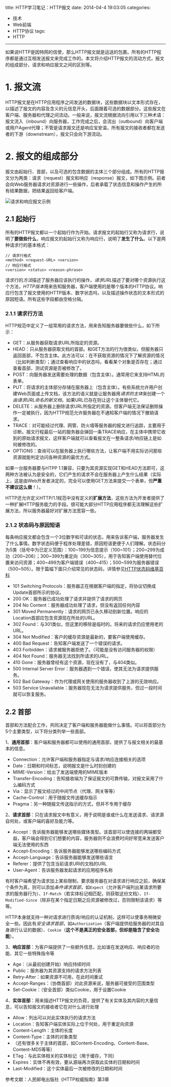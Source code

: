 title: HTTP学习笔记：HTTP报文
date: 2014-04-4 19:03:05
categories:
- 技术
- Web前端
- HTTP协议
tags:
- HTTP
---
如果说HTTP是因特网的信使，那么HTTP报文就是运送的包裹。所有的HTTP程序都是通过互相发送报文来完成工作的。本文将介绍HTTP报文的流动方式，报文的组成部分，请求和响应报文之间的区别等。

<!-- more -->

# 1. 报文流

HTTP报文是在HTTP应用程序之间发送的数据块，这些数据块以文本形式存在，以描述了报文的内容及含义的元信息开头，后面跟着可选的数据部分。这些报文在客户端、服务器和代理之间流动。一般来说，报文流根据流向引用以下三种术语：报文流入（inbound）向服务器，工作完成之后，会流出（outbound）向客户端或用户Agent代理；不管是请求报文还是响应宝安温，所有报文的接收者都在发送者的下游（downstream），报文只会向下游流动。

# 2. 报文的组成部分

报文由起始行、首部，以及可选的包含数据的主体三个部分组成。所有的HTTP报文分为两类：请求（request）报文和响应（response）报文，如下图示例。前者会向Web服务器请求对资源进行一些操作，后者承载了状态信息和操作产生的所有结果数据，把结果返回给客户端。

![请求和响应报文示例](http://raytaylorlin-blog.oss-cn-shenzhen.aliyuncs.com/image/HTTP/%E8%AF%B7%E6%B1%82%E5%92%8C%E5%93%8D%E5%BA%94%E6%8A%A5%E6%96%87%E7%A4%BA%E4%BE%8B.jpg)

## 2.1 起始行

所有的HTTP报文都以一个起始行作为开始。请求报文的起始行又称为请求行，说明了**要做些什么**，响应报文的起始行又称为响应行，说明了**发生了什么**。以下是两种请求行的基本格式：

    // 请求行格式
    <method> <request-URL> <version>
    // 响应行格式
    <version> <status> <reason-phrase>

请求行的*方法*描述了服务器应该执行的操作，*请求URL*描述了要对哪个资源执行这个方法，*HTTP版本*用来告知服务器，客户端使用的是哪个版本的HTTP协议。响应行包含了报文使用的HTTP版本、数字状态吗，以及描述操作状态的文本形式的原因短语。所有这些字段都由空格分隔。

### 2.1.1 请求行方法

HTTP规范中定义了一组常用的请求方法，用来告知服务器要做些什么，如下所示：

* GET：从服务器获取请求URL所指定的资源。
* HEAD：只从服务器获取文档的首部。和GET方法的行为很类似，但服务器只返回首部，不包含主体。此方法可以：在不获取资源的情况下了解资源的情况（比如判断类型）；通过查看响应中的状态吗，看看某个对象是否存在；通过查看首部，测试资源是否被修改了。
* POST：向服务器发送需要处理的数据（包含主体）。通常用它来支持HTML的表单。
* PUT：将请求的主体部分存储在服务器上（包含主体）。有些系统允许用户创建Web页面或上传文档，该方法的语义就是让服务器用*请求的主体*来创建一个*由请求URL命名的新文档*，如果URL已存在则让这个主体替代它。
* DELETE：从服务器上删除请求URL所指定的资源。但客户端无法保证删除操作一定被执行，因为HTTP规范允许服务器在不通知客户端的情况下撤销请求。
* TRACE：对可能经过代理、网管、防火墙等服务器的报文进行追踪，主要用于诊断。报文行程最后一站的服务器会弹回一条TRACE响应，在主体中携带它收到的原始请求报文，这样客户端就可以查看报文在一整条请求/响应链上是如何被修改的。
* OPTIONS：查询可以在服务器上执行哪些方法，让客户端不用实际访问那些资源就能判定访问各种资源的最优方式。

如果一台服务器要与HTPP 1.1兼容，只要为其资源实现GET和HEAD方法即可，这两种方法被认为是安全的，它们产生的请求不会在服务器上产生什么结果（实际上，这是由Web开发者决定的，完全可以使用GET方法来提交一个表单，但**严重不建议这么做**！）。

HTTP还允许定义HTTP/1.1规范中没有定义的**扩展方法**，这些方法为开发者提供了一种扩展HTTP服务能力的手段。很可能大部分HTTP应用程序都无法理解这些扩展方法，所以服务器最好对扩展方法宽容一些。

### 2.1.2 状态码与原因短语

每条响应报文都会包含一个3位数字和可读的状态，用来告诉客户端，服务器发生了什么事情。数字状态码便于程序处理差错，原因短语更便于人们理解。状态码分为5类（括号中为已定义范围）：100~199为信息提示（100~101）；200~299为成功（200~206）；300~399为重定向（300~305），用于告知客户端使用替代位置来访问资源；400~499为客户端错误（400~415）；500~599为服务器错误（500~505）。限于篇幅下面只介绍常见的状态码，详情参见[HTTP状态码维基百科](http://zh.wikipedia.org/wiki/HTTP%E7%8A%B6%E6%80%81%E7%A0%81)

* 101 Switching Protocols：服务器正在根据客户端的指定，将协议切换成Update首部所示的协议。
* 200 OK：服务器已成功处理了请求并提供了请求的网页
* 204 No Content：服务器成功处理了请求，但没有返回任何内容
* 301 Moved Permanently：请求的网页已永久移动到新位置。响应的Location首部应包含资源现在所处的URL。
* 302 Found：与301类似，但这里的移除是临时的。将来的请求仍应使用老的URL。
* 304 Not Modified：客户的缓存资源是最新的，要客户端使用缓存。
* 400 Bad Request：告知客户端发送了一个错误的请求。
* 403 Forbidden：请求被服务器拒绝了。（可能是没有访问服务器的权限）
* 404 Not Found：服务器无法找到所请求的URL。
* 410 Gone：服务器曾经有这个资源，现在没有了，与404类似。
* 500 Internal Server Error：服务器遇到一个错误，使其无法为请求提供服务。
* 502 Bad Gateway：作为代理或网关使用的服务器收到了上游的无效响应。
* 503 Service Unavailable：服务器现在无法为请求提供服务，但过一段时间就可以恢复服务。

## 2.2 首部

首部和方法配合工作，共同决定了客户端和服务器能做什么事情。可以将首部分为5个主要类型，以下将分类列举一些首部。

1、**通用首部**：客户端和服务器都可以使用的通用首部，提供了与报文相关的最基本的信息。
* Connection：允许客户端和服务器指定与请求/响应连接相关的选项
* Date：日期和时间标志，说明报文是什么时刻创建的
* MIME-Version：给出了发送端使用的MIME版本
* Transfer-Encoding：告知接收端为了保证报文的可靠传输，对报文采用了什么编码方式
* Via：显示了报文经过的中间节点（代理、网关等等）
* Cache-Control：用于随报文传送缓存指示
* Pragma：另一种随报文传送指示的方式，但并不专用于缓存

2、**请求首部**：只在请求报文中有意义，用于说明是谁或什么在发送请求、请求源自何处，或客户端的喜好及能力等。
* Accept：告诉服务器能够发送哪些媒体类型。该首部可以使连接的两端都受益，客户端会得到它们想要的内容，服务器则不会浪费时间好带宽来发送客户端无法使用的东西
* Accept-Encoding：告诉服务器能够发送哪些编码方式
* Accept-Language：告诉服务器能够发送哪些语言
* Referer：提供了包含当前请求URI的文档的URL
* User-Agent：告诉服务器发起请求的应用程序名称

有时客户端希望为请求加上某些限制，要求服务器在对请求进行响应之前，确保某个条件为真，则可以添加*条件请求首部*，如`Expect`（允许客户端列出某请求所要求的服务器行为）、`If-Match`（若实体标记相匹配，则获取这份文档）、`If-Modified-Since`（除非在某个指定日期之后资源被修改过，否则限制该请求）等等。

HTTP本身就支持一种对请求进行质询/响应的认证机制，这样可以使事务稍微安全一些。因此有*安全请求首部*，如`Authorization`（客户端提供给服务器的对其自身进行认证的数据）、`Cookie`（**这个不是真正的安全首部，但却是隐含了安全功能**）。

3、**响应首部**：为客户端提供了一些额外信息，比如谁在发送响应、响应者的功能、其它一些特殊指令等
* Age：（从最初创建开始）响应持续时间
* Public：服务器为其资源支持的请求方法列表
* Retry-After：如果资源不可用，在此时间重试
* Accept-Ranges：（协商首部）对此资源来说，服务器可接受的范围类型
* Set-Cookie：（安全首部）类似Cookie，用于设置Cookie

4、**实体首部**：用来描述HTTP报文的负荷，提供了有关实体及其内容的大量信息，可以告知报文的接收者它在对什么进行处理
* Allow：列出可以对此实体执行的请求方法
* Location：告知客户端实体实际上位于何处，用于重定向资源
* Content-Length：主体的长度
* Content-Type：主体的对象类型
* （还有很多关于主体的首部，如Content-Encoding、Content-Base、Content-MD5等等）
* ETag：与此实体相关的实体标记（用于缓存，下同）
* Expires：实体不再有效，要从源端再次获取此实体的日期和时间
* Last-Modified：这个实体最后一次被修改的日期和时间

参考文献：人民邮电出版社《HTTP权威指南》第3章